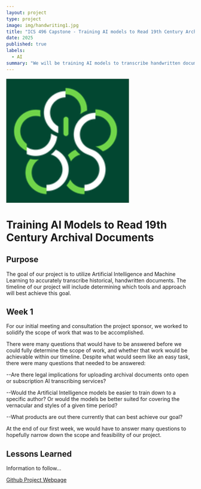 ```yaml
---
layout: project
type: project
image: img/handwriting1.jpg
title: "ICS 496 Capstone - Training AI models to Read 19th Century Archival Documents"
date: 2025
published: true
labels:
  - AI
summary: "We will be training AI models to transcribe handwritten documents"
---
```


<img class="img-fluid" src="img/ICSLOGO.png">

# Training AI Models to Read 19th Century Archival Documents

## Purpose

<p>The goal of our project is to utilize Artificial Intelligence and Machine Learning to accurately transcribe historical, handwritten documents.  The timeline of our project will include determining which tools and approach will best achieve this goal.

</p>

## Week 1

<p>For our initial meeting and consultation the project sponsor, we worked to solidify the scope of work that was to be accomplished.  

There were many questions that would have to be answered before we could fully determine the scope of work, and whether that work would be achievable within our timeline.  Despite what would seem like an easy task, there were many questions that needed to be answered:

--Are there legal implications for uploading archival documents onto open or subscription AI transcribing services?

--Would the Artificial Intelligence models be easier to train down to a specific author?  Or would the models be better suited for covering the vernacular and styles of a given time period?

--What products are out there currently that can best achieve our goal?  


At the end of our first week, we would have to answer many questions to hopefully narrow down the scope and feasibility of our project.

</p>

## Lessons Learned

<p> Information to follow... 
</p>

<p><a href="https://github.com/users/gahdez14/projects/1">Github Project Webpage</a> </p>




